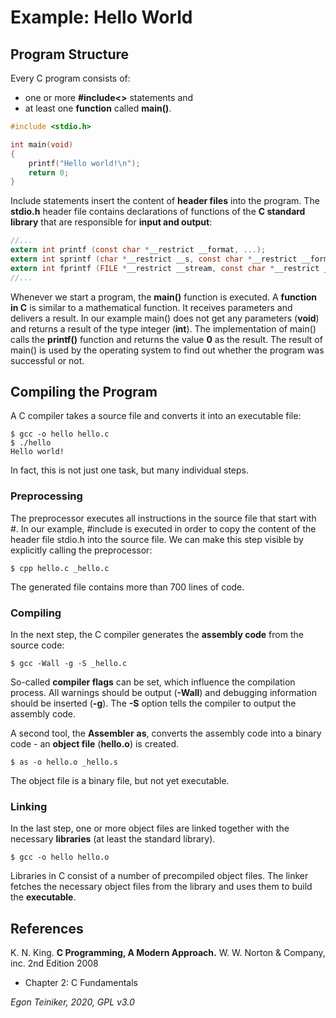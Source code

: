 # Example: Hello World

## Program Structure 

Every C program consists of:
 * one or more **#include<>** statements and
 * at least one **function** called **main()**.

```C
#include <stdio.h>

int main(void)
{
    printf("Hello world!\n");
    return 0;
}
```
Include statements insert the content of **header files** into the program.
The **stdio.h** header file contains declarations of functions of the **C standard 
library** that are responsible for **input and output**:
```C
//...
extern int printf (const char *__restrict __format, ...);
extern int sprintf (char *__restrict __s, const char *__restrict __format, ...);
extern int fprintf (FILE *__restrict __stream, const char *__restrict __format, ...);
//...
``` 

Whenever we start a program, the **main()** function is executed. 
A **function in C** is similar to a mathematical function. It receives parameters and delivers a result.
In our example main() does not get any parameters (**void**) and returns a result of the type integer (**int**).
The implementation of main() calls the **printf()** function and returns the value **0** as the result.
The result of main() is used by the operating system to find out whether the program was successful or not.

## Compiling the Program
A C compiler takes a source file and converts it into an executable file:
```
$ gcc -o hello hello.c 
$ ./hello 
Hello world!
```
In fact, this is not just one task, but many individual steps.

### Preprocessing
The preprocessor executes all instructions in the source file that start with #. 
In our example, #include is executed in order to copy the content of the header file stdio.h into 
the source file.
We can make this step visible by explicitly calling the preprocessor:
```
$ cpp hello.c _hello.c
```
The generated file contains more than 700 lines of code.

### Compiling
In the next step, the C compiler generates the **assembly code** from the source code:
```
$ gcc -Wall -g -S _hello.c
```
So-called **compiler flags** can be set, which influence the compilation process. 
All warnings should be output (**-Wall**) and debugging information should be inserted (**-g**).
The **-S** option tells the compiler to output the assembly code.

A second tool, the **Assembler** **as**, converts the assembly code into a binary code - 
an **object file** (**hello.o**) is created.
```
$ as -o hello.o _hello.s
```
The object file is a binary file, but not yet executable.

### Linking
In the last step, one or more object files are linked together with the necessary **libraries** 
(at least the standard library).
```
$ gcc -o hello hello.o
```
Libraries in C consist of a number of precompiled object files. 
The linker fetches the necessary object files from the library and uses them to build the **executable**.
 
 ## References
K. N. King. **C Programming, A Modern Approach.** W. W. Norton & Company, inc. 2nd Edition 2008
 * Chapter 2: C Fundamentals

 
*Egon Teiniker, 2020, GPL v3.0* 
